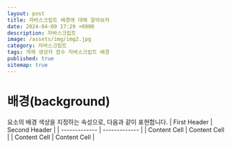 ```yaml
---
layout: post
title: 자바스크립트 배경에 대해 알아보자
date: 2024-04-09 17:29 +0900
description: 자바스크립트
image: /assets/img/img2.jpg
category: 자바스크립트
tags: 객체 생성자 함수 자바스크립트 배경
published: true
sitemap: true
---
```


# 배경(background)
요소의 배경 색상을 지정하는 속성으로, 다음과 같이 표현합니다.
| First Header  | Second Header |
| ------------- | ------------- |
| Content Cell  | Content Cell  |
| Content Cell  | Content Cell  |

    